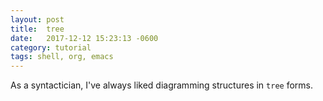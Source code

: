 ```yaml
---
layout: post
title:  tree
date:   2017-12-12 15:23:13 -0600
category: tutorial
tags: shell, org, emacs
---
```

As a syntactician, I've always liked diagramming structures in `tree` forms.
